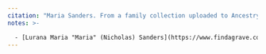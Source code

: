 ```yaml
---
citation: "Maria Sanders. From a family collection uploaded to Ancestry.com by J. Burbank, reproduced here with permission, Identity confirmed by J. Burbank, personal correspondence. Cropped."
notes: >-

  - [Lurana Maria "Maria" (Nicholas) Sanders](https://www.findagrave.com/memorial/89338796/lurana_maria_sanders) (30 Oct 1820 to 13 Jan 1884) married [George Townley Sanders](https://www.findagrave.com/memorial/89338795/george_townley_sanders) (14 Nov 1818 to 04 May 1887).
---
```


